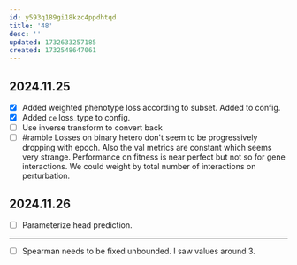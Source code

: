 ```yaml
---
id: y593q189gi18kzc4ppdhtqd
title: '48'
desc: ''
updated: 1732633257185
created: 1732548647061
---
```

## 2024.11.25

- [x] Added weighted phenotype loss according to subset. Added to config.
- [x] Added `ce` loss_type to config.
- [ ] Use inverse transform to convert back
- [ ] #ramble Losses on binary hetero don't seem to be progressively dropping with epoch. Also the val metrics are constant which seems very strange. Performance on fitness is near perfect but not so for gene interactions. We could weight by total number of interactions on perturbation.

## 2024.11.26

- [ ] Parameterize head prediction.

***

- [ ] Spearman needs to be fixed unbounded. I saw values around 3.
